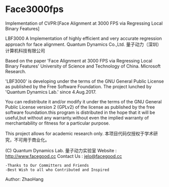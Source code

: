 # Face3000fps
Implementation of CVPR:[Face Alignment at 3000 FPS via Regressing Local Binary Features]

LBF3000
A Implementation of highly efficient and very accurate regression approach for face alignment.
Quantum Dynamics Co.,Ltd. 量子动力（深圳）计算机科技有限公司

Based on the paper 'Face Alignment at 3000 FPS via Regressing Local Binary Features'
University of Science and Technology of China.
Microsoft Research.

'LBF3000' is developing under the terms of the GNU General Public License as published by the Free Software Foundation.
The project lunched by 'Quantum Dynamics Lab.' since 4.Aug.2017.

You can redistribute it and/or modify it under the terms of the GNU General Public License version 2 (GPLv2) of
the license as published by the free software foundation.this program is distributed in the hope
that it will be useful,but without any warranty.without even the implied warranty of merchantability
or fitness for a particular purpose.

This project allows for academic research only.
本项目代码仅授权于学术研究，不可用于商业化。

(C)	Quantum Dynamics Lab. 量子动力实验室
	Website : http://www.facegood.cc
	Contact Us : jelo@facegood.cc

	-Thanks to Our Committers and Friends
	-Best Wish to all who Contributed and Inspired

 Author:		ZhaoHang
